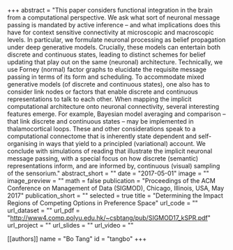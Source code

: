 +++
abstract = "This paper considers functional integration in the brain from a computational perspective. We ask what sort of neuronal message passing is mandated by active inference – and what implications does this have for context sensitive connectivity at microscopic and macroscopic levels. In particular, we formulate neuronal processing as belief propagation under deep generative models. Crucially, these models can entertain both discrete and continuous states, leading to distinct schemes for belief updating that play out on the same (neuronal) architecture. Technically, we use Forney (normal) factor graphs to elucidate the requisite message passing in terms of its form and scheduling. To accommodate mixed generative models (of discrete and continuous states), one also has to consider link nodes or factors that enable discrete and continuous representations to talk to each other. When mapping the implicit computational architecture onto neuronal connectivity, several interesting features emerge. For example, Bayesian model averaging and comparison – that link discrete and continuous states – may be implemented in thalamocortical loops. These and other considerations speak to a computational connectome that is inherently state dependent and self-organising in ways that yield to a principled (variational) account. We conclude with simulations of reading that illustrate the implicit neuronal message passing, with a special focus on how discrete (semantic) representations inform, and are informed by, continuous (visual) sampling of the sensorium."
abstract_short = ""
date = "2017-05-01"
image = ""
image_preview = ""
math = false
publication = "Proceedings of the ACM Conference on Management of Data (SIGMOD), Chicago, Illinois, USA, May 2017"
publication_short = ""
selected = true
title = "Determining the Impact Regions of Competing Options in Preference Space"
url_code = ""
url_dataset = ""
url_pdf = "http://www4.comp.polyu.edu.hk/~csbtang/pub/SIGMOD17_kSPR.pdf"
url_project = ""
url_slides = ""
url_video = ""

[[authors]]
    name = "Bo Tang"
    id = "tangbo"
+++
